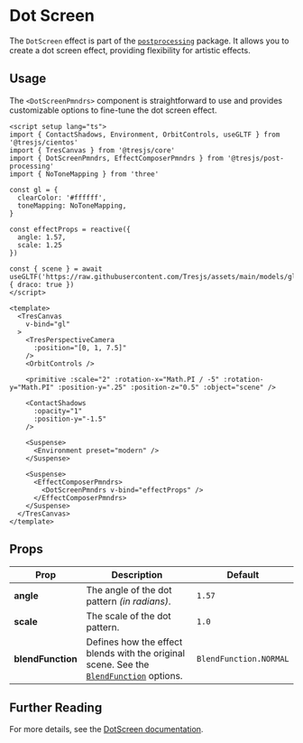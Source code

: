 # Dot Screen

<DocsDemo>
  <DotScreenDemo />
</DocsDemo>

The `DotScreen` effect is part of the [`postprocessing`](https://pmndrs.github.io/postprocessing/public/docs/class/src/effects/DotScreenEffect.js~DotScreenEffect.html) package. It allows you to create a dot screen effect, providing flexibility for artistic effects.

## Usage

The `<DotScreenPmndrs>` component is straightforward to use and provides customizable options to fine-tune the dot screen effect.

```vue{4,12-15,40-44}
<script setup lang="ts">
import { ContactShadows, Environment, OrbitControls, useGLTF } from '@tresjs/cientos'
import { TresCanvas } from '@tresjs/core'
import { DotScreenPmndrs, EffectComposerPmndrs } from '@tresjs/post-processing'
import { NoToneMapping } from 'three'

const gl = {
  clearColor: '#ffffff',
  toneMapping: NoToneMapping,
}

const effectProps = reactive({
  angle: 1.57,
  scale: 1.25
})

const { scene } = await useGLTF('https://raw.githubusercontent.com/Tresjs/assets/main/models/gltf/suzanne/suzanne.glb', { draco: true })
</script>

<template>
  <TresCanvas
    v-bind="gl"
  >
    <TresPerspectiveCamera
      :position="[0, 1, 7.5]"
    />
    <OrbitControls />

    <primitive :scale="2" :rotation-x="Math.PI / -5" :rotation-y="Math.PI" :position-y=".25" :position-z="0.5" :object="scene" />

    <ContactShadows
      :opacity="1"
      :position-y="-1.5"
    />

    <Suspense>
      <Environment preset="modern" />
    </Suspense>

    <Suspense>
      <EffectComposerPmndrs>
        <DotScreenPmndrs v-bind="effectProps" />
      </EffectComposerPmndrs>
    </Suspense>
  </TresCanvas>
</template>
```

## Props

| Prop           | Description                                                                                                                                                                  | Default                  |
| -------------- | ---------------------------------------------------------------------------------------------------------------------------------------------------------------------------- | ------------------------ |
| **angle**      | The angle of the dot pattern *(in radians)*.    | `1.57`                   |
| **scale**      | The scale of the dot pattern.                 | `1.0`                    |
| **blendFunction** | Defines how the effect blends with the original scene. See the [`BlendFunction`](https://pmndrs.github.io/postprocessing/public/docs/variable/index.html#static-variable-BlendFunction) options. | `BlendFunction.NORMAL`      |

## Further Reading

For more details, see the [DotScreen documentation](https://pmndrs.github.io/postprocessing/public/docs/class/src/effects/DotScreenEffect.js~DotScreenEffect.html).
